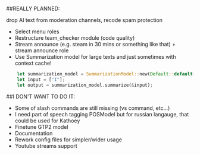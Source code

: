 ##REALLY PLANNED:

drop AI text from moderation channels, recode spam protection

 - Select menu roles
 - Restructure team_checker module (code quality)
 - Stream announce (e.g. steam in 30 mins or something like that) + stream announce role
 - Use Summarization model for large texts and just sometimes with context cache!

```rust
    let summarization_model = SummarizationModel::new(Default::default())?;
    let input = ["I"];
    let output = summarization_model.summarize(&input);
```

##I DON'T WANT TO DO IT:

 - Some of slash commands are still missing (vs command, etc...)
 - I need part of speech tagging POSModel but for russian langauge, that could be used for Kathoey
 - Finetune GTP2 model
 - Documentation
 - Rework config files for simpler/wider usage
 - Youtube streams support
